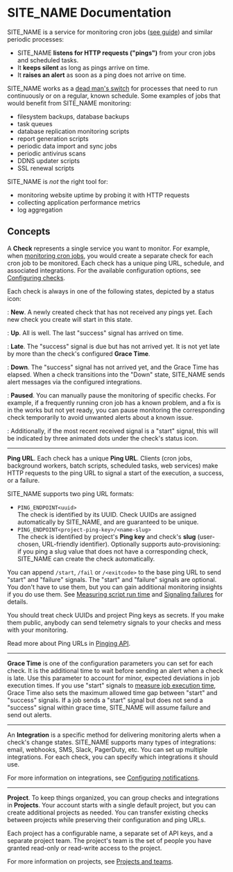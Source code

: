 # SITE_NAME Documentation

SITE_NAME is a service for monitoring cron jobs ([see guide](monitoring_cron_jobs/))
and similar periodic processes:

* SITE_NAME **listens for HTTP requests ("pings")** from your cron jobs and scheduled
  tasks.
* It **keeps silent** as long as pings arrive on time.
* It **raises an alert** as soon as a ping does not arrive on time.

SITE_NAME works as a [dead man's switch](https://en.wikipedia.org/wiki/Dead_man%27s_switch) for processes that need to
run continuously or on a regular, known schedule. Some examples of jobs that would
benefit from SITE_NAME monitoring:

* filesystem backups, database backups
* task queues
* database replication monitoring scripts
* report generation scripts
* periodic data import and sync jobs
* periodic antivirus scans
* DDNS updater scripts
* SSL renewal scripts

SITE_NAME is *not* the right tool for:

* monitoring website uptime by probing it with HTTP requests
* collecting application performance metrics
* log aggregation

## Concepts

A **Check** represents a single service you want to monitor. For example, when
[monitoring cron jobs](monitoring_cron_jobs/), you would create a separate check for
each cron job to be monitored. Each check has a unique ping URL, schedule,
and associated integrations. For the available configuration options, see
[Configuring checks](configuring_checks/).

Each check is always in one of the following states, depicted by a status icon:

<span class="status ic-new"></span>
:   **New**. A newly created check that has not received any pings yet. Each new
    check you create will start in this state.

<span class="status ic-up"></span>
:   **Up**. All is well. The last "success" signal has arrived on time.

<span class="status ic-grace"></span>
:   **Late**. The "success" signal is due but has not arrived yet.
    It is not yet late by more than the check's configured **Grace Time**.

<span class="status ic-down"></span>
:   **Down**. The "success" signal has not arrived yet, and the Grace Time has elapsed.
    When a check transitions into the "Down" state, SITE_NAME sends alert
    messages via the configured integrations.

<span class="status ic-paused"></span>
:   **Paused**. You can manually pause the monitoring of specific checks. For example,
    if a frequently running cron job has a known problem, and a fix is in the works 
    but not yet ready, you can pause monitoring the corresponding check temporarily to
    avoid unwanted alerts about a known issue.

<span class="status ic-up"></span><div class="spinner started"></div>
:   Additionally, if the most recent received signal is a "start" signal,
    this will be indicated by three animated dots under the check's status icon.

---

**Ping URL**. Each check has a unique **Ping URL**. Clients (cron jobs, background
workers, batch scripts, scheduled tasks, web services) make HTTP requests to the
ping URL to signal a start of the execution, a success, or a failure.

SITE_NAME supports two ping URL formats:

* `PING_ENDPOINT<uuid>`<br>
The check is identified by its UUID. Check UUIDs are assigned
automatically by SITE_NAME, and are guaranteed to be unique.
* `PING_ENDPOINT<project-ping-key>/<name-slug>`<br>
The check is identified by project's **Ping key** and check's
**slug** (user-chosen, URL-friendly identifier). Optionally supports auto-provisioning:
if you ping a slug value that does not have a corresponding check, SITE_NAME can
create the check automatically.

You can append `/start`, `/fail` or `/<exitcode>` to the base ping URL to send
"start" and "failure" signals. The "start" and "failure" signals are optional.
You don't have to use them, but you can gain additional monitoring insights
if you do use them. See [Measuring script run time](measuring_script_run_time/) and
[Signaling failures](signaling_failures/) for details.

You should treat check UUIDs and project Ping keys as secrets. If you make them public,
anybody can send telemetry signals to your checks and mess with your monitoring.

Read more about Ping URLs in [Pinging API](http_api/).

---

**Grace Time** is one of the configuration parameters you can set for each check.
It is the additional time to wait before sending an alert when a check
is late. Use this parameter to account for minor, expected deviations in job
execution times. If you use "start" signals to
[measure job execution time](measuring_script_run_time/), Grace Time also sets the
maximum allowed time gap between "start" and "success" signals. If a job
sends a "start" signal but does not send a "success" signal within grace time,
SITE_NAME will assume failure and send out alerts.

---

An **Integration** is a specific method for delivering monitoring alerts when a check's
change states. SITE_NAME supports many types of integrations: email,
webhooks, SMS, Slack, PagerDuty, etc. You can set up multiple integrations.
For each check, you can specify which integrations it should use.

For more information on integrations, see
[Configuring notifications](configuring_notifications/).

---

**Project**. To keep things organized, you can group checks and integrations in **Projects**.
Your account starts with a single default project, but you can create 
additional projects as needed. You can transfer existing checks between projects
while preserving their configuration and ping URLs.

Each project has a configurable name, a separate set of API keys, and a separate
project team. The project's team is the set of people you have granted read-only or
read-write access to the project.

For more information on projects, see [Projects and teams](projects_teams/).

